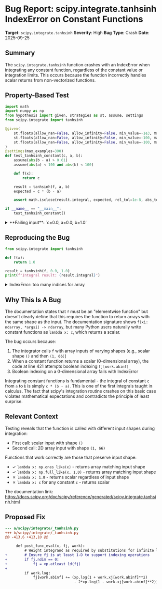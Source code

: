 # Bug Report: scipy.integrate.tanhsinh IndexError on Constant Functions

**Target**: `scipy.integrate.tanhsinh`
**Severity**: High
**Bug Type**: Crash
**Date**: 2025-09-25

## Summary

The `scipy.integrate.tanhsinh` function crashes with an IndexError when integrating any constant function, regardless of the constant value or integration limits. This occurs because the function incorrectly handles scalar returns from non-vectorized functions.

## Property-Based Test

```python
import math
import numpy as np
from hypothesis import given, strategies as st, assume, settings
from scipy.integrate import tanhsinh

@given(
    st.floats(allow_nan=False, allow_infinity=False, min_value=-1e3, max_value=1e3),
    st.floats(allow_nan=False, allow_infinity=False, min_value=-100, max_value=100),
    st.floats(allow_nan=False, allow_infinity=False, min_value=-100, max_value=100)
)
@settings(max_examples=300)
def test_tanhsinh_constant(c, a, b):
    assume(abs(b - a) > 0.01)
    assume(abs(a) < 100 and abs(b) < 100)

    def f(x):
        return c

    result = tanhsinh(f, a, b)
    expected = c * (b - a)

    assert math.isclose(result.integral, expected, rel_tol=1e-8, abs_tol=1e-10)

if __name__ == "__main__":
    test_tanhsinh_constant()
```

<details>

<summary>
**Failing input**: `c=0.0, a=0.0, b=1.0`
</summary>
```
Traceback (most recent call last):
  File "/home/npc/pbt/agentic-pbt/worker_/55/hypo.py", line 25, in <module>
    test_tanhsinh_constant()
    ~~~~~~~~~~~~~~~~~~~~~~^^
  File "/home/npc/pbt/agentic-pbt/worker_/55/hypo.py", line 7, in test_tanhsinh_constant
    st.floats(allow_nan=False, allow_infinity=False, min_value=-1e3, max_value=1e3),
               ^^^
  File "/home/npc/miniconda/lib/python3.13/site-packages/hypothesis/core.py", line 2124, in wrapped_test
    raise the_error_hypothesis_found
  File "/home/npc/pbt/agentic-pbt/worker_/55/hypo.py", line 19, in test_tanhsinh_constant
    result = tanhsinh(f, a, b)
  File "/home/npc/.local/lib/python3.13/site-packages/scipy/integrate/_tanhsinh.py", line 492, in tanhsinh
    res = eim._loop(work, callback, shape, maxiter, f, args, dtype, pre_func_eval,
                    post_func_eval, check_termination, post_termination_check,
                    customize_result, res_work_pairs, xp, preserve_shape)
  File "/home/npc/.local/lib/python3.13/site-packages/scipy/_lib/_elementwise_iterative_method.py", line 250, in _loop
    post_func_eval(x, f, work)
    ~~~~~~~~~~~~~~^^^^^^^^^^^^
  File "/home/npc/.local/lib/python3.13/site-packages/scipy/integrate/_tanhsinh.py", line 421, in post_func_eval
    fj[work.abinf] *= ((1 + work.xj[work.abinf]**2) /
    ~~^^^^^^^^^^^^
IndexError: too many indices for array: array is 0-dimensional, but 1 were indexed
Falsifying example: test_tanhsinh_constant(
    # The test always failed when commented parts were varied together.
    c=0.0,  # or any other generated value
    a=0.0,  # or any other generated value
    b=1.0,  # or any other generated value
)
```
</details>

## Reproducing the Bug

```python
from scipy.integrate import tanhsinh

def f(x):
    return 1.0

result = tanhsinh(f, 0.0, 1.0)
print(f"Integral result: {result.integral}")
```

<details>

<summary>
IndexError: too many indices for array
</summary>
```
Traceback (most recent call last):
  File "/home/npc/pbt/agentic-pbt/worker_/55/repo.py", line 6, in <module>
    result = tanhsinh(f, 0.0, 1.0)
  File "/home/npc/.local/lib/python3.13/site-packages/scipy/integrate/_tanhsinh.py", line 492, in tanhsinh
    res = eim._loop(work, callback, shape, maxiter, f, args, dtype, pre_func_eval,
                    post_func_eval, check_termination, post_termination_check,
                    customize_result, res_work_pairs, xp, preserve_shape)
  File "/home/npc/.local/lib/python3.13/site-packages/scipy/_lib/_elementwise_iterative_method.py", line 250, in _loop
    post_func_eval(x, f, work)
    ~~~~~~~~~~~~~~^^^^^^^^^^^^
  File "/home/npc/.local/lib/python3.13/site-packages/scipy/integrate/_tanhsinh.py", line 421, in post_func_eval
    fj[work.abinf] *= ((1 + work.xj[work.abinf]**2) /
    ~~^^^^^^^^^^^^
IndexError: too many indices for array: array is 0-dimensional, but 1 were indexed
```
</details>

## Why This Is A Bug

The documentation states that `f` must be an "elementwise function" but doesn't clearly define that this requires the function to return arrays with the same shape as the input. The documentation signature shows `f(xi: ndarray, *argsi) -> ndarray`, but many Python users naturally write constant functions as `lambda x: c`, which returns a scalar.

The bug occurs because:
1. The integrator calls `f` with array inputs of varying shapes (e.g., scalar shape `()` and then `(1, 66)`)
2. When a constant function returns a scalar (0-dimensional array), the code at line 421 attempts boolean indexing `fj[work.abinf]`
3. Boolean indexing on a 0-dimensional array fails with IndexError

Integrating constant functions is fundamental - the integral of constant `c` from `a` to `b` is simply `c * (b - a)`. This is one of the first integrals taught in calculus. The fact that scipy's integration routine crashes on this basic case violates mathematical expectations and contradicts the principle of least surprise.

## Relevant Context

Testing reveals that the function is called with different input shapes during integration:
- First call: scalar input with shape `()`
- Second call: 2D array input with shape `(1, 66)`

Functions that work correctly are those that preserve input shape:
- ✓ `lambda x: np.ones_like(x)` - returns array matching input shape
- ✓ `lambda x: np.full_like(x, 1.0)` - returns array matching input shape
- ✗ `lambda x: 1.0` - returns scalar regardless of input shape
- ✗ `lambda x: c` for any constant `c` - returns scalar

The documentation link: https://docs.scipy.org/doc/scipy/reference/generated/scipy.integrate.tanhsinh.html

## Proposed Fix

```diff
--- a/scipy/integrate/_tanhsinh.py
+++ b/scipy/integrate/_tanhsinh.py
@@ -413,6 +413,10 @@

     def post_func_eval(x, fj, work):
         # Weight integrand as required by substitutions for infinite limits
+        # Ensure fj is at least 1-D to support indexing operations
+        if fj.ndim == 0:
+            fj = xp.atleast_1d(fj)
+
         if work.log:
             fj[work.abinf] += (xp.log(1 + work.xj[work.abinf]**2)
                                - 2*xp.log(1 - work.xj[work.abinf]**2))
```